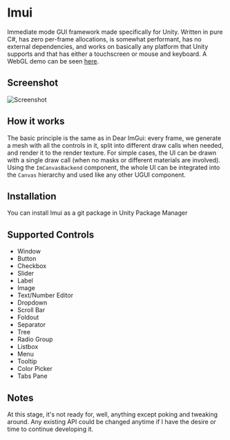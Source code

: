 # Imui

Immediate mode GUI framework made specifically for Unity. Written in pure C#, has zero per-frame allocations, is somewhat performant, has no external dependencies, and works on basically any platform that Unity supports and that has either a touchscreen or mouse and keyboard. A WebGL demo can be seen [here](https://vape.github.io/imui_demo_050/).

## Screenshot

![Screenshot](https://raw.githubusercontent.com/vape/Imui/screenshots/Screenshots/screenshot_2.png)

## How it works

The basic principle is the same as in Dear ImGui: every frame, we generate a mesh with all the controls in it, split into different draw calls when needed, and render it to the render texture. For simple cases, the UI can be drawn with a single draw call (when no masks or different materials are involved). Using the `ImCanvasBackend` component, the whole UI can be integrated into the `Canvas` hierarchy and used like any other UGUI component.

## Installation

You can install Imui as a git package in Unity Package Manager

## Supported Controls

* Window
* Button
* Checkbox
* Slider
* Label
* Image
* Text/Number Editor
* Dropdown
* Scroll Bar
* Foldout
* Separator
* Tree
* Radio Group
* Listbox
* Menu
* Tooltip
* Color Picker
* Tabs Pane

## Notes

At this stage, it's not ready for, well, anything except poking and tweaking around. Any existing API could be changed anytime if I have the desire or time to continue developing it.
